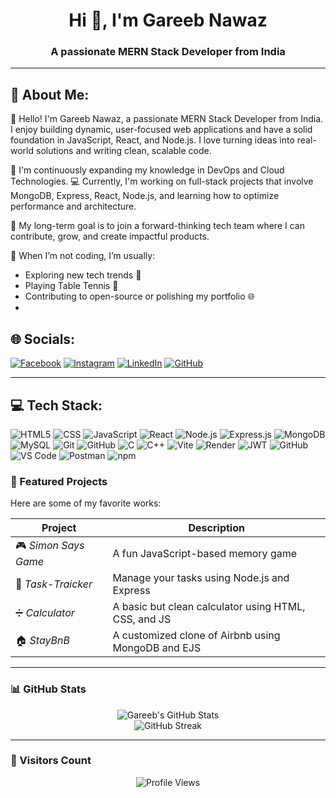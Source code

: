 <h1 align="center">Hi 👋, I'm Gareeb Nawaz</h1>
<h3 align="center">A passionate MERN Stack Developer from India</h3>

---

## 🌟 About Me:

👋 Hello! I'm Gareeb Nawaz, a passionate MERN Stack Developer from India. 
I enjoy building dynamic, user-focused web applications and have a solid foundation in JavaScript, React, and Node.js. I love turning ideas into real-world solutions and writing clean, scalable code.

🌱 I'm continuously expanding my knowledge in DevOps and  Cloud Technologies.
💻 Currently, I'm working on full-stack projects that involve MongoDB, Express, React, Node.js, and learning how to optimize performance and architecture.

🎯 My long-term goal is to join a forward-thinking tech team where I can contribute, grow, and create impactful products.

🧠 When I’m not coding, I’m usually:
- Exploring new tech trends 🚀  
- Playing Table Tennis 🏓  
- Contributing to open-source or polishing my portfolio 🌐
- 

## 🌐 Socials:

[![Facebook](https://img.shields.io/badge/Facebook-1877F2?logo=facebook&style=for-the-badge&logoColor=white)](https://www.facebook.com/share/18XK5vdjdb/)
[![Instagram](https://img.shields.io/badge/Instagram-E4405F?logo=instagram&style=for-the-badge&logoColor=white)](https://www.instagram.com/khan_guddu_02?igsh=OGI2cWdrZmo3cXVj)
[![LinkedIn](https://img.shields.io/badge/LinkedIn-blue?logo=linkedin&style=for-the-badge)](https://www.linkedin.com/in/gareeb-nawaz-0ba2532a6)
[![GitHub](https://img.shields.io/badge/GitHub-black?logo=github&style=for-the-badge)](https://github.com/khan-guddu-02)


---

## 💻 Tech Stack:

![HTML5](https://img.shields.io/badge/HTML5-e34c26?style=for-the-badge&logo=html5&logoColor=white)
![CSS](https://img.shields.io/badge/CSS-1572B6?style=for-the-badge&logo=css3&logoColor=white)
![JavaScript](https://img.shields.io/badge/JavaScript-F7DF1E?style=for-the-badge&logo=javascript&logoColor=black)
![React](https://img.shields.io/badge/React-20232A?style=for-the-badge&logo=react&logoColor=61DAFB)
![Node.js](https://img.shields.io/badge/Node.js-339933?style=for-the-badge&logo=nodedotjs&logoColor=white)
![Express.js](https://img.shields.io/badge/Express.js-000000?style=for-the-badge&logo=express&logoColor=white)
![MongoDB](https://img.shields.io/badge/MongoDB-4EA94B?style=for-the-badge&logo=mongodb&logoColor=white)
![MySQL](https://img.shields.io/badge/MySQL-00000F?style=for-the-badge&logo=mysql&logoColor=white)
![Git](https://img.shields.io/badge/Git-F05032?style=for-the-badge&logo=git&logoColor=white)
![GitHub](https://img.shields.io/badge/GitHub-181717?style=for-the-badge&logo=github&logoColor=white)
![C](https://img.shields.io/badge/C-00599C?style=for-the-badge&logo=c&logoColor=white)
![C++](https://img.shields.io/badge/C%2B%2B-00599C?style=for-the-badge&logo=c%2B%2B&logoColor=white)
![Vite](https://img.shields.io/badge/Vite-646CFF?style=for-the-badge&logo=vite&logoColor=white)
![Render](https://img.shields.io/badge/Render-46E3B7?style=for-the-badge&logo=render&logoColor=000000)
![JWT](https://img.shields.io/badge/JWT-000000?style=for-the-badge&logo=JSON%20web%20tokens&logoColor=white)
![GitHub](https://img.shields.io/badge/GitHub-181717?style=for-the-badge&logo=github&logoColor=white)
![VS Code](https://img.shields.io/badge/VS%20Code-007ACC?style=for-the-badge&logo=visual-studio-code&logoColor=white)
![Postman](https://img.shields.io/badge/Postman-FF6C37?style=for-the-badge&logo=postman&logoColor=white)
![npm](https://img.shields.io/badge/npm-CB3837?style=for-the-badge&logo=npm&logoColor=white)


### 📌 Featured Projects

Here are some of my favorite works:

| Project | Description |
|--------|-------------|
| 🎮 *Simon Says Game* | A fun JavaScript-based memory game |
| 📝 *Task-Traicker* | Manage your tasks using Node.js and Express |
| ➗ *Calculator* | A basic but clean calculator using HTML, CSS, and JS |
| 🏠 *StayBnB* | A customized clone of Airbnb using MongoDB and EJS |

---

### 📊 GitHub Stats

<p align="center">
  <img src="https://github-readme-stats.vercel.app/api?username=khan-guddu-02&show_icons=true&theme=radical" alt="Gareeb's GitHub Stats" />
  <br/>
  <img src="https://github-readme-streak-stats.herokuapp.com/?user=khan-guddu-02&theme=radical" alt="GitHub Streak" />
</p>

---

### 🚀 Visitors Count

<p align="center">
  <img src="https://komarev.com/ghpvc/?username=khan-guddu-02&label=Profile%20views&color=0e75b6&style=flat" alt="Profile Views" />
</p>
